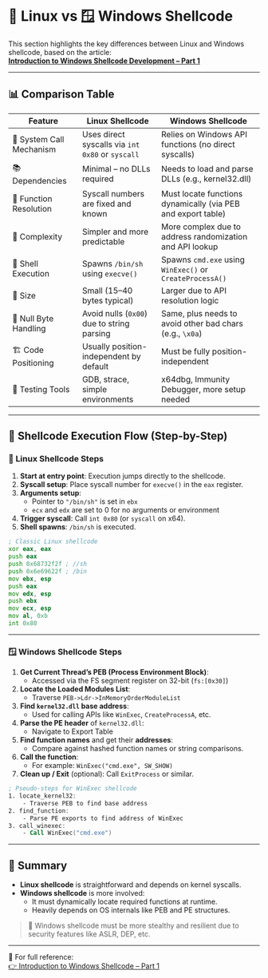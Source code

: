 
# 🐧 Linux vs 🪟 Windows Shellcode

This section highlights the key differences between Linux and Windows shellcode, based on the article:  
[**Introduction to Windows Shellcode Development – Part 1**](https://securitycafe.ro/2015/10/30/introduction-to-windows-shellcode-development-part1/)

---

## 📊 Comparison Table

| Feature                      | Linux Shellcode                                | Windows Shellcode                                         |
|-----------------------------|--------------------------------------------------|------------------------------------------------------------|
| 🔧 System Call Mechanism    | Uses direct syscalls via `int 0x80` or `syscall` | Relies on Windows API functions (no direct syscalls)       |
| 📚 Dependencies              | Minimal – no DLLs required                      | Needs to load and parse DLLs (e.g., kernel32.dll)          |
| 📍 Function Resolution       | Syscall numbers are fixed and known             | Must locate functions dynamically (via PEB and export table) |
| 🧠 Complexity                | Simpler and more predictable                    | More complex due to address randomization and API lookup   |
| 🐚 Shell Execution           | Spawns `/bin/sh` using `execve()`               | Spawns `cmd.exe` using `WinExec()` or `CreateProcessA()`   |
| 🔢 Size                     | Small (15–40 bytes typical)                     | Larger due to API resolution logic                         |
| 🚫 Null Byte Handling        | Avoid nulls (`0x00`) due to string parsing      | Same, plus needs to avoid other bad chars (e.g., `\x0a`)   |
| 🏗️ Code Positioning         | Usually position-independent by default         | Must be fully position-independent                         |
| 🧪 Testing Tools             | GDB, strace, simple environments                | x64dbg, Immunity Debugger, more setup needed               |

---

## 🧩 Shellcode Execution Flow (Step-by-Step)

### 🐧 Linux Shellcode Steps

1. **Start at entry point**: Execution jumps directly to the shellcode.
2. **Syscall setup**: Place syscall number for `execve()` in the `eax` register.
3. **Arguments setup**:
   - Pointer to `"/bin/sh"` is set in `ebx`
   - `ecx` and `edx` are set to 0 for no arguments or environment
4. **Trigger syscall**: Call `int 0x80` (or `syscall` on x64).
5. **Shell spawns**: `/bin/sh` is executed.

```asm
; Classic Linux shellcode
xor eax, eax
push eax
push 0x68732f2f ; //sh
push 0x6e69622f ; /bin
mov ebx, esp
push eax
mov edx, esp
push ebx
mov ecx, esp
mov al, 0xb
int 0x80
```

---

### 🪟 Windows Shellcode Steps

1. **Get Current Thread’s PEB (Process Environment Block)**:
   - Accessed via the FS segment register on 32-bit (`fs:[0x30]`)
2. **Locate the Loaded Modules List**:
   - Traverse `PEB->Ldr->InMemoryOrderModuleList`
3. **Find `kernel32.dll` base address**:
   - Used for calling APIs like `WinExec`, `CreateProcessA`, etc.
4. **Parse the PE header** of `kernel32.dll`:
   - Navigate to Export Table
5. **Find function names** and get their **addresses**:
   - Compare against hashed function names or string comparisons.
6. **Call the function**:
   - For example: `WinExec("cmd.exe", SW_SHOW)`
7. **Clean up / Exit** (optional): Call `ExitProcess` or similar.

```asm
; Pseudo-steps for WinExec shellcode
1. locate_kernel32:
    - Traverse PEB to find base address
2. find_function:
    - Parse PE exports to find address of WinExec
3. call_winexec:
    - Call WinExec("cmd.exe")
```

---

## 🧠 Summary

- **Linux shellcode** is straightforward and depends on kernel syscalls.
- **Windows shellcode** is more involved:
  - It must dynamically locate required functions at runtime.
  - Heavily depends on OS internals like PEB and PE structures.

> 🔐 Windows shellcode must be more stealthy and resilient due to security features like ASLR, DEP, etc.

---

📌 For full reference:  
[👉 Introduction to Windows Shellcode – Part 1](https://securitycafe.ro/2015/10/30/introduction-to-windows-shellcode-development-part1/)
